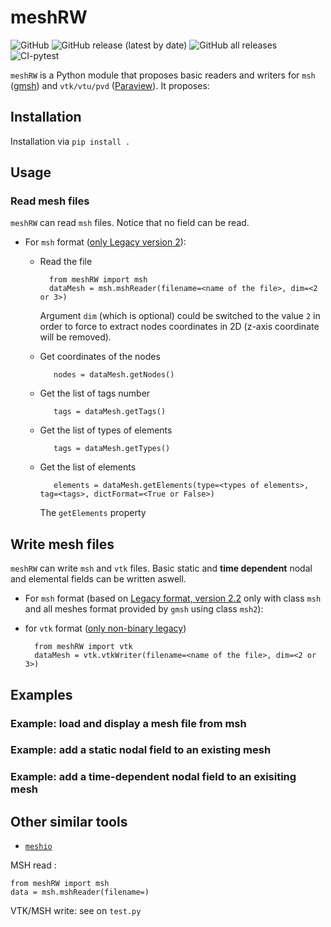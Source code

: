 # meshRW

![GitHub](https://img.shields.io/github/license/luclaurent/meshRW?style=flat-square) ![GitHub release (latest by date)](https://img.shields.io/github/v/release/luclaurent/meshRW?style=flat-square) ![GitHub all releases](https://img.shields.io/github/downloads/luclaurent/meshRW/total?style=flat-square) ![CI-pytest](https://github.com/luclaurent/meshRW/workflows/CI-pytest/badge.svg)

`meshRW` is a Python module that proposes basic readers and writers for `msh` ([gmsh](http://gmsh.info)) and `vtk/vtu/pvd` ([Paraview](https://www.paraview.org/)). It proposes:


## Installation

Installation via `pip install .`
## Usage

### Read mesh files

`meshRW` can read `msh` files. Notice that no field can be read.

* For `msh` format ([only Legacy version 2](http://gmsh.info/doc/texinfo/gmsh.html#MSH-file-format-version-2-_0028Legacy_0029)):

    * Read the file

            from meshRW import msh
            dataMesh = msh.mshReader(filename=<name of the file>, dim=<2 or 3>)

        Argument `dim` (which is optional) could be switched to the value `2` in order to force to extract nodes coordinates in 2D (z-axis coordinate will be removed).

    * Get coordinates of the nodes
     
             nodes = dataMesh.getNodes()

    * Get the list of tags number 

             tags = dataMesh.getTags() 

    * Get the list of types of elements
     
             tags = dataMesh.getTypes() 

    * Get the list of elements
 
             elements = dataMesh.getElements(type=<types of elements>, tag=<tags>, dictFormat=<True or False>)
        
        The `getElements` property 


## Write mesh files

`meshRW` can write `msh` and `vtk` files. Basic static and **time dependent** nodal and elemental fields can be written aswell.

* For `msh` format (based on [Legacy format, version 2.2](http://gmsh.info/doc/texinfo/gmsh.html#MSH-file-format-version-2-_0028Legacy_0029) only with class `msh` and all meshes format provided by `gmsh` using class `msh2`):


* for `vtk` format ([only non-binary legacy](https://kitware.github.io/vtk-examples/site/VTKFileFormats/))

        from meshRW import vtk
        dataMesh = vtk.vtkWriter(filename=<name of the file>, dim=<2 or 3>)

## Examples
### Example: load and display a mesh file from msh

### Example: add a static nodal field to an existing mesh

### Example: add a time-dependent nodal field to an exisiting mesh

## Other similar tools

* [`meshio`](https://github.com/nschloe/meshio)

MSH read : 

    from meshRW import msh
    data = msh.mshReader(filename=)

VTK/MSH write: see on `test.py`